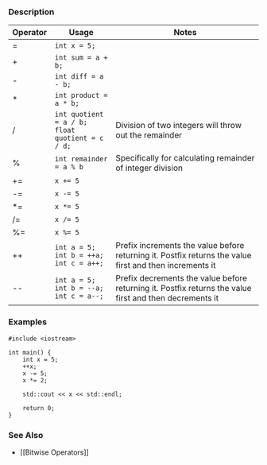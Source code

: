### Description

|Operator|Usage|Notes|
|-|-|-|
|=|`int x = 5;`||
|+|`int sum = a + b;`||
|-|`int diff = a - b;`||
|\*|`int product = a * b;`||
|/|`int quotient = a / b;`<br>`float quotient = c / d;`|Division of two integers will throw out the remainder|
|%|`int remainder = a % b`|Specifically for calculating remainder of integer division|
|+=|`x += 5`||
|-=|`x -= 5`||
|\*=|`x *= 5` ||
|/=|`x /= 5`||
|%=|`x %= 5`||
|++|`int a = 5;`<br>`int b = ++a;`<br>`int c = a++;`|Prefix increments the value before returning it. Postfix returns the value first and then increments it|
|--|`int a = 5;`<br>`int b = --a;`<br>`int c = a--;`|Prefix decrements the value before returning it. Postfix returns the value first and then decrements it|

### Examples
```run-cpp
#include <iostream>

int main() {
	int x = 5;
	++x;
	x -= 5;
	x *= 2;
	
	std::cout << x << std::endl;
	
	return 0;
}
```

### See Also
* [[Bitwise Operators]]
